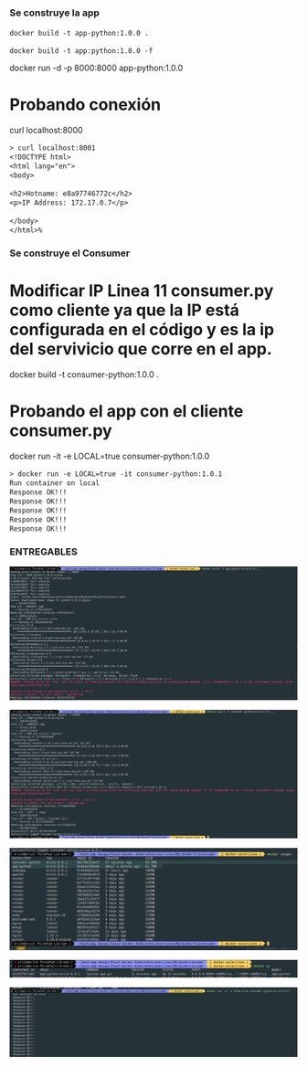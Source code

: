 ### Se construye la app

`docker build -t app-python:1.0.0 . `

`docker build -t app:python:1.0.0 -f `

docker run -d -p 8000:8000 app-python:1.0.0

# Probando conexión

curl localhost:8000
```
> curl localhost:8001
<!DOCTYPE html>
<html lang="en">
<body>

<h2>Hotname: e8a97746772c</h2>
<p>IP Address: 172.17.0.7</p>

</body>
</html>%  
```
### Se construye el Consumer

# Modificar IP Linea 11 consumer.py como cliente ya que la IP está configurada en el código y es la ip del servivicio que corre en el app.

docker build -t consumer-python:1.0.0 .

# Probando el app con el cliente consumer.py


docker run -it -e LOCAL=true consumer-python:1.0.0

```
> docker run -e LOCAL=true -it consumer-python:1.0.1
Run container on local
Response OK!!!
Response OK!!!
Response OK!!!
Response OK!!!
Response OK!!!
```


 ### ENTREGABLES
 
 
![docker build app](./Doc/06-docker-build-app.png?raw=true " docker build app ")

![docker build consumer](./Doc/06-docker-build-consumer.png?raw=true " docker build consumer ")

![docker images](./Doc/06-docker-images.png?raw=true " docker images ")

![docker app running](./Doc/06-dockerApp-running.png?raw=true " docker app running ")

![06-dockerConsumer-running-consuming-dockerApp](./Doc/06-dockerConsumer-running-consuming-dockerApp.png?raw=true " 06-dockerConsumer-running-consuming-dockerApp ")



